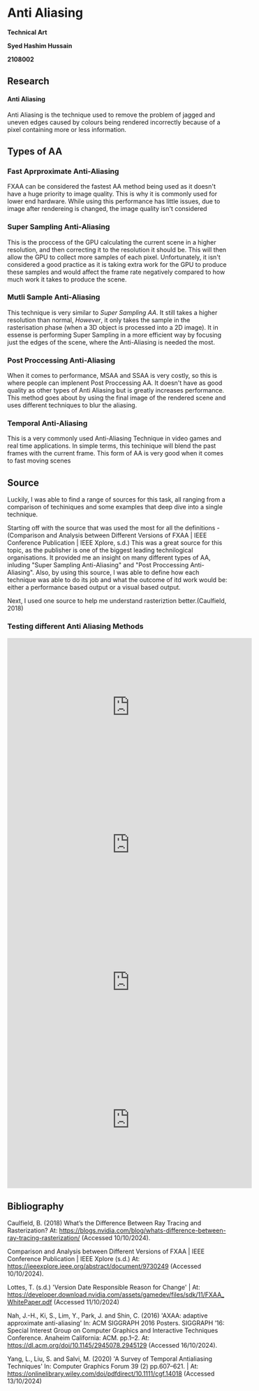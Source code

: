 # Anti Aliasing

**Technical Art**  

**Syed Hashim Hussain**  

**2108002**  

 

## **Research**

#### Anti Aliasing

Anti Aliasing is the technique used to remove the problem of jagged and uneven edges caused by colours being rendered incorrectly because of a pixel containing more or less information.

## **Types of AA**

### Fast Aprproximate Anti-Aliasing
FXAA can be considered the fastest AA method being used as it doesn't have a huge priority to image quality. This is why it is commonly used for lower end hardware. While using this performance has little issues, due to image after rendereing is changed, the image quality isn't considered 
### Super Sampling Anti-Aliasing 

This is the proccess of the GPU calculating the current scene in a higher resolution, and then correcting it to the resolution it should be. This will then allow the GPU to collect more samples of each pixel. Unfortunately, it isn't considered a good practice as it is taking extra work for the GPU to produce these samples and would affect the frame rate negatively compared to how much work it takes to produce the scene.

### Mutli Sample Anti-Aliasing

This technique is very similar to *Super Sampling AA*. It still takes a higher resolution than normal, *However*, it only takes the sample in the rasterisation phase (when a 3D object is processed into a 2D image). It in essense is performing Super Sampling in a more efficient way by focusing just the edges of the scene, where the Anti-Aliasing is needed the most.

### Post Proccessing Anti-Aliasing 

When it comes to performance, MSAA and SSAA is very costly, so this is where people can implenent Post Proccessing AA. It doesn't have as good quality as other types of Anti Aliasing but is greatly increases performance. This method goes about by using the final image of the rendered scene and uses different techniques to blur the aliasing.

### Temporal Anti-Aliasing 

This is a very commonly used Anti-Aliasing Technique in video games and real time applications. In simple terms, this techinique will blend the past frames with the current frame. This form of AA is very good when it comes to fast moving scenes

## **Source**

Luckily, I was able to find a range of sources for this task, all ranging from a comparison of techiniques and some examples that deep dive into a single technique. 

Starting off with the source that was used the most for all the definitions - (Comparison and Analysis between Different Versions of FXAA | IEEE Conference Publication | IEEE Xplore, s.d.) This was a great source for this topic, as the publisher is one of the biggest leading technilogical organisations. It provided me an insight on many different types of AA, inluding "Super Sampling Anti-Aliasing" and "Post Proccessing Anti-Aliasing". Also, by using this source, I was able to define how each technique was able to do its job and what the outcome of itd work would be: either a performance based output or a visual based output.

Next, I used one source to help me understand rasteriztion better.(Caulfield, 2018)






### Testing different Anti Aliasing Methods
<iframe width="560" height="315" src="https://www.youtube.com/embed/14xDcDIbAT0?si=hNmUY5O0YislzomT" title="YouTube video player" frameborder="0" allow="accelerometer; autoplay; clipboard-write; encrypted-media; gyroscope; picture-in-picture; web-share" referrerpolicy="strict-origin-when-cross-origin" allowfullscreen></iframe>

<iframe width="560" height="315" src="https://www.youtube.com/embed/-KsjrGQ8Z44?si=JcJs7LZTrXAKQIhd" title="YouTube video player" frameborder="0" allow="accelerometer; autoplay; clipboard-write; encrypted-media; gyroscope; picture-in-picture; web-share" referrerpolicy="strict-origin-when-cross-origin" allowfullscreen></iframe>

<iframe width="560" height="315" src="https://www.youtube.com/embed/5pfEjXz_YRs?si=p2ieM_pvpWxBXJzD" title="YouTube video player" frameborder="0" allow="accelerometer; autoplay; clipboard-write; encrypted-media; gyroscope; picture-in-picture; web-share" referrerpolicy="strict-origin-when-cross-origin" allowfullscreen></iframe>

<iframe width="560" height="315" src="https://www.youtube.com/embed/YFO_xAyOVYY?si=6sBNenkIXFSmZSJu" title="YouTube video player" frameborder="0" allow="accelerometer; autoplay; clipboard-write; encrypted-media; gyroscope; picture-in-picture; web-share" referrerpolicy="strict-origin-when-cross-origin" allowfullscreen></iframe>

## **Bibliography**

Caulfield, B. (2018) What’s the Difference Between Ray Tracing and Rasterization? At: https://blogs.nvidia.com/blog/whats-difference-between-ray-tracing-rasterization/ (Accessed  10/10/2024).

Comparison and Analysis between Different Versions of FXAA | IEEE Conference Publication | IEEE Xplore (s.d.) At: https://ieeexplore.ieee.org/abstract/document/9730249 (Accessed  10/10/2024).

Lottes, T. (s.d.) 'Version Date Responsible Reason for Change' | At: https://developer.download.nvidia.com/assets/gamedev/files/sdk/11/FXAA_WhitePaper.pdf (Accessed 11/10/2024)

Nah, J.-H., Ki, S., Lim, Y., Park, J. and Shin, C. (2016) 'AXAA: adaptive approximate anti-aliasing' In: ACM SIGGRAPH 2016 Posters. SIGGRAPH ’16: Special Interest Group on Computer Graphics and Interactive Techniques Conference. Anaheim California: ACM. pp.1–2. At: https://dl.acm.org/doi/10.1145/2945078.2945129 (Accessed  16/10/2024).

Yang, L., Liu, S. and Salvi, M. (2020) 'A Survey of Temporal Antialiasing Techniques' In: Computer Graphics Forum 39 (2) pp.607–621. | At: https://onlinelibrary.wiley.com/doi/pdfdirect/10.1111/cgf.14018 (Accessed 13/10/2024)

